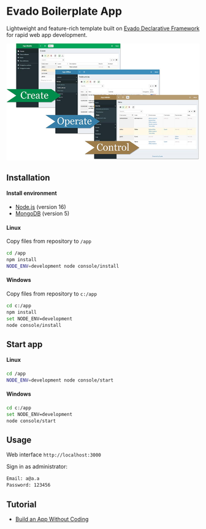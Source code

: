 # Evado Boilerplate App

Lightweight and feature-rich template built on
[Evado Declarative Framework](https://github.com/mkhorin/evado)
for rapid web app development.

![Evado Declarative Framework](https://github.com/mkhorin/evado/blob/master/doc/evado-framework-steps.jpg)

## Installation

#### Install environment
- [Node.js](https://nodejs.org) (version 16)
- [MongoDB](https://www.mongodb.com/download-center/community) (version 5)

#### Linux
Copy files from repository to `/app`
```sh
cd /app
npm install
NODE_ENV=development node console/install
```

#### Windows
Copy files from repository to `c:/app`
```sh
cd c:/app
npm install
set NODE_ENV=development
node console/install
```

## Start app

#### Linux
```sh
cd /app
NODE_ENV=development node console/start
```

#### Windows
```sh
cd c:/app
set NODE_ENV=development
node console/start
```

## Usage

Web interface `http://localhost:3000`

Sign in as administrator:
```sh
Email: a@a.a
Password: 123456
```

## Tutorial
- [Build an App Without Coding](https://mkhorin.github.io/evado-site/)